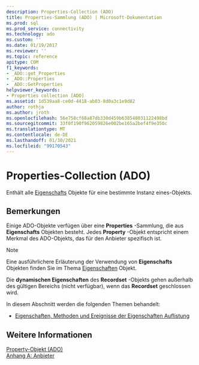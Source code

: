 ```yaml
---
description: Properties-Collection (ADO)
title: Properties-Sammlung (ADO) | Microsoft-Dokumentation
ms.prod: sql
ms.prod_service: connectivity
ms.technology: ado
ms.custom: ''
ms.date: 01/19/2017
ms.reviewer: ''
ms.topic: reference
apitype: COM
f1_keywords:
- _ADO::get_Properties
- _ADO::Properties
- _ADO::GetProperties
helpviewer_keywords:
- Properties collection [ADO]
ms.assetid: 1d539aa8-ce0d-4418-ab03-8d0a3c1e9d82
author: rothja
ms.author: jroth
ms.openlocfilehash: 56e758cf68a87db330d459b638548031122498bd
ms.sourcegitcommit: 33f0f190f962059826e002be165a2bef4f9e350c
ms.translationtype: MT
ms.contentlocale: de-DE
ms.lasthandoff: 01/30/2021
ms.locfileid: "99170543"
---
```

# <a name="properties-collection-ado"></a>Properties-Collection (ADO)
Enthält alle [Eigenschafts](./property-object-ado.md) Objekte für eine bestimmte Instanz eines-Objekts.  
  
## <a name="remarks"></a>Bemerkungen  
 Einige ADO-Objekte verfügen über eine **Properties** -Sammlung, die aus **Eigenschafts** Objekten besteht. Jedes **Property** -Objekt entspricht einem Merkmal des ADO-Objekts, das für den Anbieter spezifisch ist.  
  
> [!NOTE]
>  Eine ausführlichere Erläuterung der Verwendung von **Eigenschafts** Objekten finden Sie im Thema [Eigenschaften](./property-object-ado.md) Objekt.  
  
 Die **dynamischen Eigenschaften** des **Recordset** -Objekts gehen außerhalb des gültigen Bereichs (nicht verfügbar), wenn das **Recordset** geschlossen wird.  
  
 In diesem Abschnitt werden die folgenden Themen behandelt:  
  
-   [Eigenschaften, Methoden und Ereignisse der Eigenschaften Auflistung](./properties-collection-properties-methods-and-events.md)  
  
## <a name="see-also"></a>Weitere Informationen  
 [Property-Objekt (ADO)](./property-object-ado.md)   
 [Anhang A: Anbieter](../../guide/appendixes/appendix-a-providers.md)